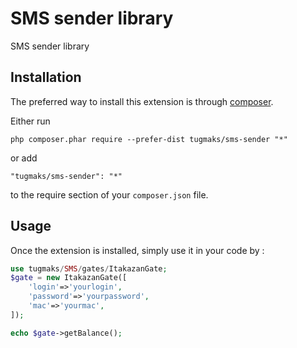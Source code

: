 SMS sender library
==================
SMS sender library

Installation
------------

The preferred way to install this extension is through [composer](http://getcomposer.org/download/).

Either run

```
php composer.phar require --prefer-dist tugmaks/sms-sender "*"
```

or add

```
"tugmaks/sms-sender": "*"
```

to the require section of your `composer.json` file.


Usage
-----

Once the extension is installed, simply use it in your code by  :

```php
use tugmaks/SMS/gates/ItakazanGate;
$gate = new ItakazanGate([
    'login'=>'yourlogin',
    'password'=>'yourpassword',
    'mac'=>'yourmac',
]);

echo $gate->getBalance();

```